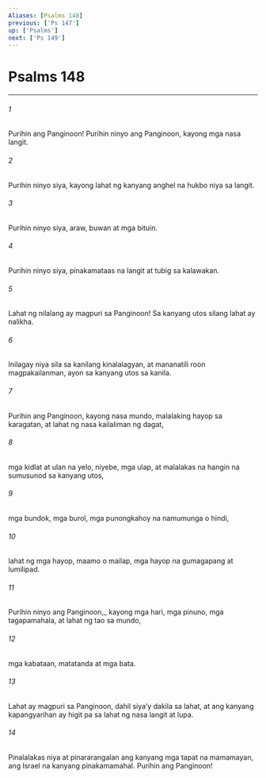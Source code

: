 ```yaml
---
Aliases: [Psalms 148]
previous: ['Ps 147']
up: ['Psalms']
next: ['Ps 149']
---
```

# Psalms 148

***






















###### 1 










Purihin ang Panginoon! Purihin ninyo ang Panginoon, kayong mga nasa langit. 





















###### 2 










Purihin ninyo siya, kayong lahat ng kanyang anghel na hukbo niya sa langit. 





















###### 3 










Purihin ninyo siya, araw, buwan at mga bituin. 





















###### 4 










Purihin ninyo siya, pinakamataas na langit at tubig sa kalawakan. 





















###### 5 










Lahat ng nilalang ay magpuri sa Panginoon! Sa kanyang utos silang lahat ay nalikha. 





















###### 6 










Inilagay niya sila sa kanilang kinalalagyan, at mananatili roon magpakailanman, ayon sa kanyang utos sa kanila. 





















###### 7 










Purihin ang Panginoon, kayong nasa mundo, malalaking hayop sa karagatan, at lahat ng nasa kailaliman ng dagat, 





















###### 8 










mga kidlat at ulan na yelo, niyebe, mga ulap, at malalakas na hangin na sumusunod sa kanyang utos, 





















###### 9 










mga bundok, mga burol, mga punongkahoy na namumunga o hindi, 





















###### 10 










lahat ng mga hayop, maamo o mailap, mga hayop na gumagapang at lumilipad. 





















###### 11 










Purihin ninyo ang Panginoon,_ kayong mga hari, mga pinuno, mga tagapamahala, at lahat ng tao sa mundo, 





















###### 12 










mga kabataan, matatanda at mga bata. 





















###### 13 










Lahat ay magpuri sa Panginoon, dahil siyaʼy dakila sa lahat, at ang kanyang kapangyarihan ay higit pa sa lahat ng nasa langit at lupa. 





















###### 14 










Pinalalakas niya at pinararangalan ang kanyang mga tapat na mamamayan, ang Israel na kanyang pinakamamahal. Purihin ang Panginoon!
